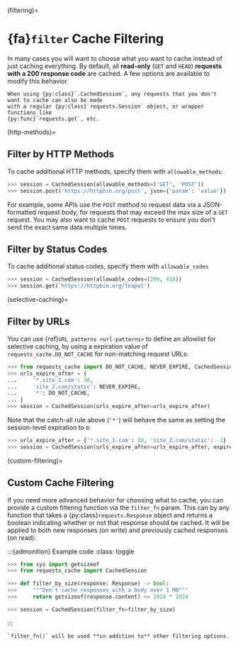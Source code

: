 (filtering)=
# {fa}`filter` Cache Filtering
In many cases you will want to choose what you want to cache instead of just caching everything. By
default, all **read-only** (`GET` and `HEAD`) **requests with a 200 response code** are cached. A
few options are available to modify this behavior.

```{note}
When using {py:class}`.CachedSession`, any requests that you don't want to cache can also be made
with a regular {py:class}`requests.Session` object, or wrapper functions like
{py:func}`requests.get`, etc.
```

(http-methods)=
## Filter by HTTP Methods
To cache additional HTTP methods, specify them with `allowable_methods`:
```python
>>> session = CachedSession(allowable_methods=('GET', 'POST'))
>>> session.post('https://httpbin.org/post', json={'param': 'value'})
```

For example, some APIs use the `POST` method to request data via a JSON-formatted request body, for
requests that may exceed the max size of a `GET` request. You may also want to cache `POST` requests
to ensure you don't send the exact same data multiple times.

## Filter by Status Codes
To cache additional status codes, specify them with `allowable_codes`
```python
>>> session = CachedSession(allowable_codes=(200, 418))
>>> session.get('https://httpbin.org/teapot')
```

(selective-caching)=
## Filter by URLs
You can use {ref}`URL patterns <url-patterns>` to define an allowlist for selective caching, by
using a expiration value of `requests_cache.DO_NOT_CACHE` for non-matching request URLs:
```python
>>> from requests_cache import DO_NOT_CACHE, NEVER_EXPIRE, CachedSession
>>> urls_expire_after = {
...     '*.site_1.com': 30,
...     'site_2.com/static': NEVER_EXPIRE,
...     '*': DO_NOT_CACHE,
... }
>>> session = CachedSession(urls_expire_after=urls_expire_after)
```

Note that the catch-all rule above (`'*'`) will behave the same as setting the session-level
expiration to `0`:
```python
>>> urls_expire_after = {'*.site_1.com': 30, 'site_2.com/static': -1}
>>> session = CachedSession(urls_expire_after=urls_expire_after, expire_after=0)
```

(custom-filtering)=
## Custom Cache Filtering
If you need more advanced behavior for choosing what to cache, you can provide a custom filtering
function via the `filter_fn` param. This can by any function that takes a
{py:class}`requests.Response` object and returns a boolean indicating whether or not that response
should be cached. It will be applied to both new responses (on write) and previously cached
responses (on read):

:::{admonition} Example code
:class: toggle
```python
>>> from sys import getsizeof
>>> from requests_cache import CachedSession

>>> def filter_by_size(response: Response) -> bool:
>>>     """Don't cache responses with a body over 1 MB"""
>>>     return getsizeof(response.content) <= 1024 * 1024

>>> session = CachedSession(filter_fn=filter_by_size)
```
:::

```{note}
`filter_fn()` will be used **in addition to** other filtering options.
```
